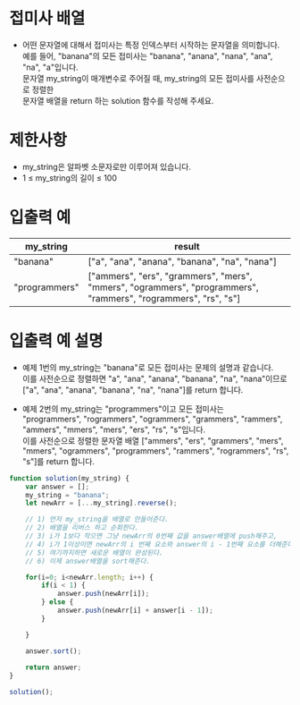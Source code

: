 # 접미사 배열
- 어떤 문자열에 대해서 접미사는 특정 인덱스부터 시작하는 문자열을 의미합니다.  
예를 들어, "banana"의 모든 접미사는 "banana", "anana", "nana", "ana", "na", "a"입니다.  
문자열 my_string이 매개변수로 주어질 때, my_string의 모든 접미사를 사전순으로 정렬한  
문자열 배열을 return 하는 solution 함수를 작성해 주세요.  


# 제한사항
- my_string은 알파벳 소문자로만 이루어져 있습니다.
- 1 ≤ my_string의 길이 ≤ 100


# 입출력 예
| my_string | result |
| ------- | ------ |
| "banana" | ["a", "ana", "anana", "banana", "na", "nana"] |
| "programmers"	| ["ammers", "ers", "grammers", "mers", "mmers", "ogrammers", "programmers", "rammers", "rogrammers", "rs", "s"] |

# 입출력 예 설명
- 예제 1번의 my_string는 "banana"로 모든 접미사는 문제의 설명과 같습니다.  
이를 사전순으로 정렬하면 "a", "ana", "anana", "banana", "na", "nana"이므로  
["a", "ana", "anana", "banana", "na", "nana"]를 return 합니다.

- 예제 2번의 my_string는 "programmers"이고 모든 접미사는  
"programmers", "rogrammers", "ogrammers", "grammers", "rammers", "ammers", "mmers", "mers", "ers", "rs", "s"입니다.  
이를 사전순으로 정렬한 문자열 배열 ["ammers", "ers", "grammers", "mers", "mmers", "ogrammers", "programmers", "rammers", "rogrammers", "rs", "s"]를 return 합니다.

```javascript
function solution(my_string) {
    var answer = [];
    my_string = "banana";
    let newArr = [...my_string].reverse();

    // 1) 먼저 my_string을 배열로 만들어준다.
    // 2) 배열을 리버스 하고 순회한다.
    // 3) i가 1보다 작으면 그냥 newArr의 0번째 값을 answer배열에 push해주고,
    // 4) i가 1이상이면 newArr의 i 번째 요소와 answer의 i - 1번째 요소를 더해준다.
    // 5) 여기까지하면 새로운 배열이 완성된다.
    // 6) 이제 answer배열을 sort해준다.

    for(i=0; i<newArr.length; i++) {
        if(i < 1) {
            answer.push(newArr[i]);
        } else {
            answer.push(newArr[i] + answer[i - 1]);
        }

    }

    answer.sort();
    
    return answer;
}

solution();
```
